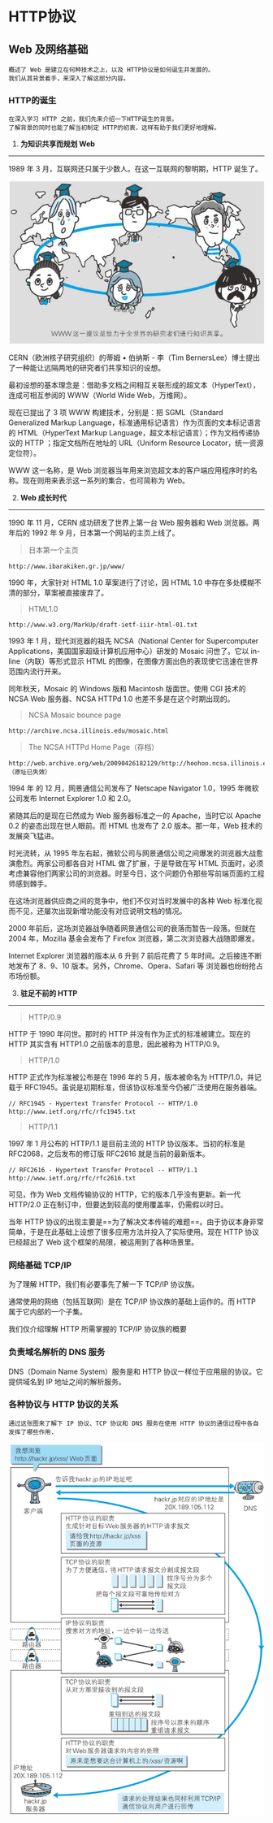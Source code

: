 #   HTTP协议

##  Web 及网络基础
    
    概述了 Web 是建立在何种技术之上，以及 HTTP协议是如何诞生并发展的。
    我们从其背景着手，来深入了解这部分内容。

### HTTP的诞生

    在深入学习 HTTP 之前，我们先来介绍一下HTTP诞生的背景。
    了解背景的同时也能了解当初制定 HTTP的初衷，这样有助于我们更好地理解。

1. **为知识共享而规划 Web**

---

1989 年 3 月，互联网还只属于少数人。在这一互联网的黎明期，HTTP 诞生了。

![http-born](./images/http-born.jpg)

CERN（欧洲核子研究组织）的蒂姆 • 伯纳斯 - 李（Tim BernersLee）博士提出了一种能让远隔两地的研究者们共享知识的设想。

最初设想的基本理念是：借助多文档之间相互关联形成的超文本（HyperText），连成可相互参阅的 WWW（World Wide Web，万维网）。

现在已提出了 3 项 WWW 构建技术，分别是：把 SGML（Standard Generalized Markup Language，标准通用标记语言）作为页面的文本标记语言的 HTML（HyperText Markup Language，超文本标记语言）；作为文档传递协议的 HTTP ；指定文档所在地址的 URL（Uniform Resource Locator，统一资源定位符）。

WWW 这一名称，是 Web 浏览器当年用来浏览超文本的客户端应用程序时的名称。现在则用来表示这一系列的集合，也可简称为 Web。

2. **Web 成长时代**

---

1990 年 11 月，CERN 成功研发了世界上第一台 Web 服务器和 Web 浏览器。两年后的 1992 年 9 月，日本第一个网站的主页上线了。

> 日本第一个主页

    http://www.ibarakiken.gr.jp/www/
    
1990 年，大家针对 HTML 1.0 草案进行了讨论，因 HTML 1.0 中存在多处模糊不清的部分，草案被直接废弃了。 

> HTML1.0

    http://www.w3.org/MarkUp/draft-ietf-iiir-html-01.txt

1993 年 1 月，现代浏览器的祖先 NCSA（National Center for Supercomputer Applications，美国国家超级计算机应用中心）研发的 Mosaic 问世了。它以 in-line（内联）等形式显示 HTML 的图像，在图像方面出色的表现使它迅速在世界范围内流行开来。

同年秋天，Mosaic 的 Windows 版和 Macintosh 版面世。使用 CGI 技术的 NCSA Web 服务器、NCSA HTTPd 1.0 也差不多是在这个时期出现的。

> NCSA Mosaic bounce page

```
http://archive.ncsa.illinois.edu/mosaic.html
```

> The NCSA HTTPd Home Page（存档）

```
http://web.archive.org/web/20090426182129/http://hoohoo.ncsa.illinois.edu/（原址已失效）
```

1994 年 的 12 月，网景通信公司发布了 Netscape Navigator 1.0，1995 年微软公司发布 Internet Explorer 1.0 和 2.0。

紧随其后的是现在已然成为 Web 服务器标准之一的 Apache，当时它以 Apache 0.2 的姿态出现在世人眼前。而 HTML 也发布了 2.0 版本。那一年，Web 技术的发展突飞猛进。

时光流转，从 1995 年左右起，微软公司与网景通信公司之间爆发的浏览器大战愈演愈烈。两家公司都各自对 HTML 做了扩展，于是导致在写 HTML 页面时，必须考虑兼容他们两家公司的浏览器。时至今日，这个问题仍令那些写前端页面的工程师感到棘手。

在这场浏览器供应商之间的竞争中，他们不仅对当时发展中的各种 Web 标准化视而不见，还屡次出现新增功能没有对应说明文档的情况。

2000 年前后，这场浏览器战争随着网景通信公司的衰落而暂告一段落。但就在 2004 年，Mozilla 基金会发布了 Firefox 浏览器，第二次浏览器大战随即爆发。

Internet Explorer 浏览器的版本从 6 升到 7 前后花费了 5 年时间。之后接连不断地发布了 8、9、10 版本。另外，Chrome、Opera、Safari 等 浏览器也纷纷抢占市场份额。

3. **驻足不前的 HTTP**

---

> HTTP/0.9

HTTP 于 1990 年问世。那时的 HTTP 并没有作为正式的标准被建立。现在的 HTTP 其实含有 HTTP1.0 之前版本的意思，因此被称为 HTTP/0.9。

> HTTP/1.0

HTTP 正式作为标准被公布是在 1996 年的 5 月，版本被命名为 HTTP/1.0，并记载于 RFC1945。虽说是初期标准，但该协议标准至今仍被广泛使用在服务器端。

```
// RFC1945 - Hypertext Transfer Protocol -- HTTP/1.0
http://www.ietf.org/rfc/rfc1945.txt
```
> HTTP/1.1

1997 年 1 月公布的 HTTP/1.1 是目前主流的 HTTP 协议版本。当初的标准是 RFC2068，之后发布的修订版 RFC2616 就是当前的最新版本。

```
// RFC2616 - Hypertext Transfer Protocol -- HTTP/1.1
http://www.ietf.org/rfc/rfc2616.txt
```

可见，作为 Web 文档传输协议的 HTTP，它的版本几乎没有更新。新一代 HTTP/2.0 正在制订中，但要达到较高的使用覆盖率，仍需假以时日。

当年 HTTP 协议的出现主要是==为了解决文本传输的难题==。由于协议本身非常简单，于是在此基础上设想了很多应用方法并投入了实际使用。现在 HTTP 协议已经超出了 Web 这个框架的局限，被运用到了各种场景里。

### 网络基础 TCP/IP

为了理解 HTTP，我们有必要事先了解一下 TCP/IP 协议族。

通常使用的网络（包括互联网）是在 TCP/IP 协议族的基础上运作的。而 HTTP 属于它内部的一个子集。

我们仅介绍理解 HTTP 所需掌握的 TCP/IP 协议族的概要

### 负责域名解析的 DNS 服务

DNS（Domain Name System）服务是和 HTTP 协议一样位于应用层的协议。它提供域名到 IP 地址之间的解析服务。


###  各种协议与 HTTP 协议的关系
    通过这张图来了解下 IP 协议、TCP 协议和 DNS 服务在使用 HTTP 协议的通信过程中各自发挥了哪些作用.
![http-relationship-with-other-protocols](./images/http-relationship-with-other-protocols.jpg)